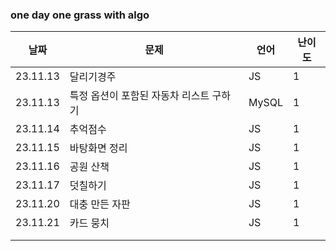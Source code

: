 ### one day one grass with algo

| 날짜     | 문제                                    | 언어  | 난이도 |
| -------- | --------------------------------------- | ----- | ------ |
| 23.11.13 | 달리기경주                              | JS    | 1      |
| 23.11.13 | 특정 옵션이 포함된 자동차 리스트 구하기 | MySQL | 1      |
| 23.11.14 | 추억점수                                | JS    | 1      |
| 23.11.15 | 바탕화면 정리                           | JS    | 1      |
| 23.11.16 | 공원 산책                               | JS    | 1      |
| 23.11.17 | 덧칠하기                                | JS    | 1      |
| 23.11.20 | 대충 만든 자판                          | JS    | 1      |
| 23.11.21 | 카드 뭉치                               | JS    | 1      |
|          |                                         |       |        |
|          |                                         |       |        |

